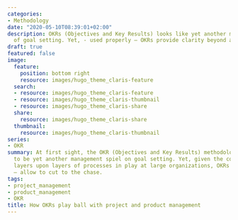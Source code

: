 ```yaml
---
categories:
- Methodology
date: "2020-05-10T08:39:01+02:00"
description: OKRs (Objectives and Key Results) looks like yet another management way
  of goal setting. Yet, - used properly – OKRs provide clarity beyond all other frameworks
draft: true
featured: false
image:
  feature:
    position: bottom right
    resource: images/hugo_theme_claris-feature
  search:
  - resource: images/hugo_theme_claris-feature
  - resource: images/hugo_theme_claris-thumbnail
  - resource: images/hugo_theme_claris-share
  share:
    resource: images/hugo_theme_claris-share
  thumbnail:
    resource: images/hugo_theme_claris-thumbnail
series:
- OKR
summary: At first sight, the OKR (Objectives and Key Results) methodology may appear
  to be yet another management spiel on goal setting. Yet, given the complexity of
  layers upon layers of processes in play at large organizations, OKRs – used properly
  – allow to cut to the chase.
tags:
- project_management
- product_management
- OKR
title: How OKRs play ball with project and product management
---
```


